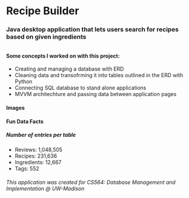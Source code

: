 <h1>Recipe Builder</h1>
<h3>Java desktop application that lets users search for recipes based on given ingredients</h3>
<h6></h6>

<div>
  <h4>Some concepts I worked on with this project:</h4>
  <ul>
    <li>Creating and managing a database with ERD</li>
    <li>Cleaning data and transofrming it into tables outlined in the ERD with Python</li>
    <li>Connecting SQL database to stand alone applications</li>
    <li>MVVM architechture and passing data between application pages</li>
  </ul>
</div>

<div>
  <h4>Images</h4>
</div>

<div>
  <h4>Fun Data Facts</h4>
  <h5>Number of entries per table</h5>
  <ul>
    <li>Reviews: 1,048,505</li>
    <li>Recipes: 231,636</li>
    <li>Ingredients: 12,667</li>
    <li>Tags: 552</li>
  </ul>
</div>

<h6>This application was created for CS564: Database Management and Implementation @ UW-Madison</h6>
